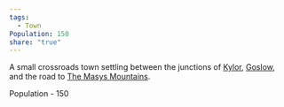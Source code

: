 ```yaml
---
tags:
  - Town
Population: 150
share: "true"
---
```


A small crossroads town settling between the junctions of [Kylor](../Kylor/Kylor.md), [Goslow](../Goslow/Goslow.md), and the road to [The Masys Mountains](../../Landmarks/Mountains/The%20Masys%20Mountains.md). 

Population - 150